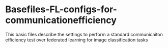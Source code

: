 # Basefiles-FL-configs-for-communicationefficiency
This basic files describe the settings to perform a standard communicaiton efficiency test over federated learning for image classification tasks

